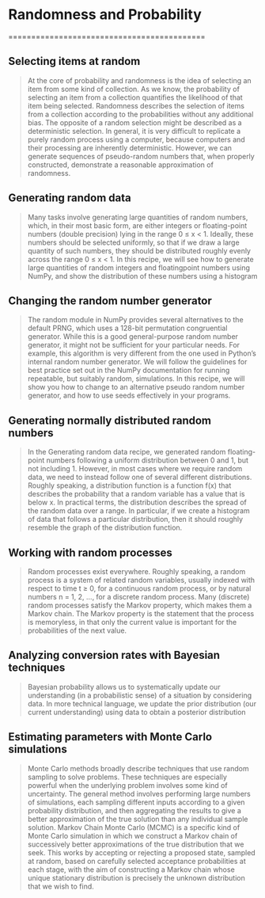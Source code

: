 # **Randomness and Probability**
===========================================

  ## **Selecting items at random**

> At the core of probability and randomness is the idea of selecting an item from some kind of collection. As we know, the probability of selecting an item from a collection quantifies
the likelihood of that item being selected. Randomness describes the selection of items from a collection according to the probabilities without any additional bias. The opposite of a
random selection might be described as a deterministic selection. In general, it is very difficult to replicate a purely random process using a computer, because computers and
their processing are inherently deterministic. However, we can generate sequences of pseudo-random numbers that, when properly constructed, demonstrate a reasonable
approximation of randomness.


  ## **Generating random data**

> Many tasks involve generating large quantities of random numbers, which, in their most basic form, are either integers or floating-point numbers (double precision) lying in the
range 0 ≤ x < 1. Ideally, these numbers should be selected uniformly, so that if we draw a large quantity of such numbers, they should be distributed roughly evenly across the
range 0 ≤ x < 1. In this recipe, we will see how to generate large quantities of random integers and floatingpoint numbers using NumPy, and show the distribution of these numbers 
using a histogram

  ## **Changing the random number generator**

> The random module in NumPy provides several alternatives to the default PRNG, which uses a 128-bit permutation congruential generator. While this is a good general-purpose
random number generator, it might not be sufficient for your particular needs. For example, this algorithm is very different from the one used in Python’s internal random
number generator. We will follow the guidelines for best practice set out in the NumPy documentation for running repeatable, but suitably random, simulations.
In this recipe, we will show you how to change to an alternative pseudo random number generator, and how to use seeds effectively in your programs.

  ## **Generating normally distributed random numbers**

> In the Generating random data recipe, we generated random floating-point numbers following a uniform distribution between 0 and 1, but not including 1. However, in most
cases where we require random data, we need to instead follow one of several different distributions. Roughly speaking, a distribution function is a function f(x)
that describes the probability that a random variable has a value that is below x. In practical terms, the distribution describes the spread of the random data over a range.
In particular, if we create a histogram of data that follows a particular distribution, then it should roughly resemble the graph of the distribution function.

  ## **Working with random processes**

> Random processes exist everywhere. Roughly speaking, a random process is a system of related random variables, usually indexed with respect to time t ≥ 0, for a continuous
random process, or by natural numbers n = 1, 2, …, for a discrete random process. Many (discrete) random processes satisfy the Markov property, which makes them a Markov
chain. The Markov property is the statement that the process is memoryless, in that only the current value is important for the probabilities of the next value. 

  ## **Analyzing conversion rates with Bayesian techniques**

> Bayesian probability allows us to systematically update our understanding (in a probabilistic sense) of a situation by considering data. In more technical language, we
update the prior distribution (our current understanding) using data to obtain a posterior distribution

  ## **Estimating parameters with Monte Carlo simulations**

> Monte Carlo methods broadly describe techniques that use random sampling to solve problems. These techniques are especially powerful when the underlying problem involves
some kind of uncertainty. The general method involves performing large numbers of simulations, each sampling different inputs according to a given probability distribution,
and then aggregating the results to give a better approximation of the true solution than any individual sample solution. Markov Chain Monte Carlo (MCMC) is a specific kind 
of Monte Carlo simulation in which we construct a Markov chain of successively better approximations of the true distribution that we seek. This works by accepting or rejecting
a proposed state, sampled at random, based on carefully selected acceptance probabilities at each stage, with the aim of constructing a Markov chain whose unique stationary 
distribution is precisely the unknown distribution that we wish to find.

